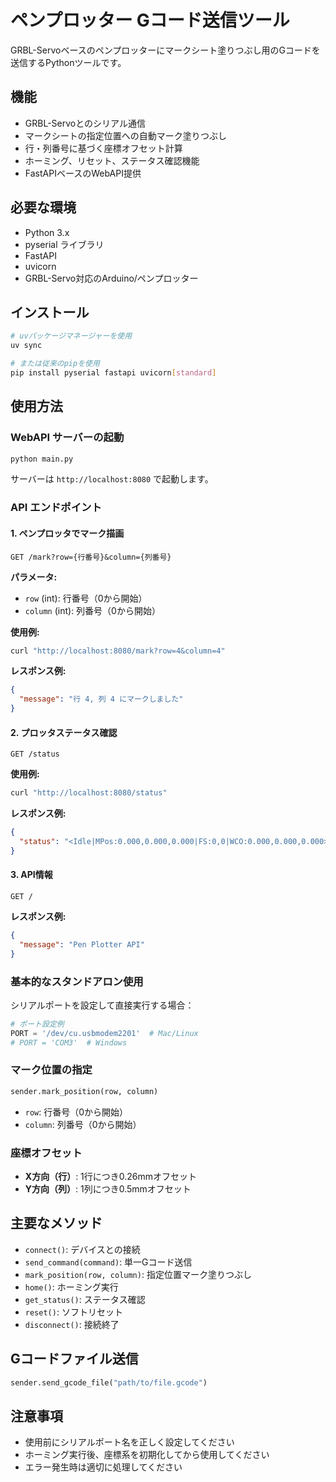 # ペンプロッター Gコード送信ツール

GRBL-Servoベースのペンプロッターにマークシート塗りつぶし用のGコードを送信するPythonツールです。

## 機能

- GRBL-Servoとのシリアル通信
- マークシートの指定位置への自動マーク塗りつぶし
- 行・列番号に基づく座標オフセット計算
- ホーミング、リセット、ステータス確認機能
- FastAPIベースのWebAPI提供

## 必要な環境

- Python 3.x
- pyserial ライブラリ
- FastAPI
- uvicorn
- GRBL-Servo対応のArduino/ペンプロッター

## インストール

```bash
# uvパッケージマネージャーを使用
uv sync

# または従来のpipを使用
pip install pyserial fastapi uvicorn[standard]
```

## 使用方法

### WebAPI サーバーの起動

```bash
python main.py
```

サーバーは `http://localhost:8080` で起動します。

### API エンドポイント

#### 1. ペンプロッタでマーク描画
```
GET /mark?row={行番号}&column={列番号}
```

**パラメータ:**
- `row` (int): 行番号（0から開始）
- `column` (int): 列番号（0から開始）

**使用例:**
```bash
curl "http://localhost:8080/mark?row=4&column=4"
```

**レスポンス例:**
```json
{
  "message": "行 4, 列 4 にマークしました"
}
```

#### 2. プロッタステータス確認
```
GET /status
```

**使用例:**
```bash
curl "http://localhost:8080/status"
```

**レスポンス例:**
```json
{
  "status": "<Idle|MPos:0.000,0.000,0.000|FS:0,0|WCO:0.000,0.000,0.000>"
}
```

#### 3. API情報
```
GET /
```

**レスポンス例:**
```json
{
  "message": "Pen Plotter API"
}
```

### 基本的なスタンドアロン使用

シリアルポートを設定して直接実行する場合：

```python
# ポート設定例
PORT = '/dev/cu.usbmodem2201'  # Mac/Linux
# PORT = 'COM3'  # Windows
```

### マーク位置の指定

```python
sender.mark_position(row, column)
```

- `row`: 行番号（0から開始）
- `column`: 列番号（0から開始）

### 座標オフセット

- **X方向（行）**: 1行につき0.26mmオフセット
- **Y方向（列）**: 1列につき0.5mmオフセット

## 主要なメソッド

- `connect()`: デバイスとの接続
- `send_command(command)`: 単一Gコード送信
- `mark_position(row, column)`: 指定位置マーク塗りつぶし
- `home()`: ホーミング実行
- `get_status()`: ステータス確認
- `reset()`: ソフトリセット
- `disconnect()`: 接続終了

## Gコードファイル送信

```python
sender.send_gcode_file("path/to/file.gcode")
```

## 注意事項

- 使用前にシリアルポート名を正しく設定してください
- ホーミング実行後、座標系を初期化してから使用してください
- エラー発生時は適切に処理してください
